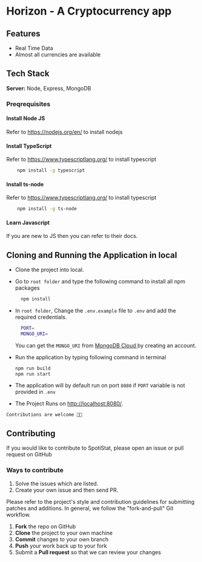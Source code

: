 # Horizon - A Cryptocurrency app

## Features

- Real Time Data
- Almost all currencies are available

## Tech Stack

**Server:** Node, Express, MongoDB

### Preqrequisites

#### Install Node JS

Refer to https://nodejs.org/en/ to install nodejs

#### Install TypeScript

Refer to https://www.typescriptlang.org/ to install typescript

```bash
    npm install -g typescript
```

#### Install ts-node

Refer to https://www.typescriptlang.org/ to install typescript

```bash
    npm install -g ts-node
```

#### Learn Javascript

If you are new to JS then you can refer to their docs.

## Cloning and Running the Application in local

- Clone the project into local.
- Go to `root folder` and type the following command to install all npm packages

  ```bash
    npm install
  ```

- In `root folder`, Change the `.env.example` file to `.env` and add the required credentials.

  ```bash
    PORT=
    MONGO_URI=
  ```

  You can get the `MONGO_URI` from [MongoDB Cloud ](https://cloud.mongodb.com/) by creating an account.

- Run the application by typing following command in terminal

  ```bash
  npm run build
  npm run start
  ```

- The application will by default run on port `8080` if `PORT` variable is not provided in `.env`

- The Project Runs on [http://localhost:8080/](http://localhost:8080/).

`Contributions are welcome 🎉🎉`

## Contributing

If you would like to contribute to SpotiStat, please open an issue or pull request on GitHub

### Ways to contribute

1. Solve the issues which are listed.
2. Create your own issue and then send PR.

Please refer to the project's style and contribution guidelines for submitting patches and additions. In general, we follow the "fork-and-pull" Git workflow.

1.  **Fork** the repo on GitHub
2.  **Clone** the project to your own machine
3.  **Commit** changes to your own branch
4.  **Push** your work back up to your fork
5.  Submit a **Pull request** so that we can review your changes

```

```
